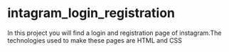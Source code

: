 # intagram_login_registration
In this project you will find a login and registration page of instagram.The technologies used to make these pages are HTML and CSS
